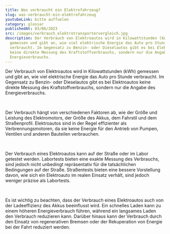 ```yaml
---
title: Was verbraucht ein Elektrofahrzeug?
slug: was-verbraucht-ein-elektrofahrzeug
youtubeLink: bitte auffuelen
category: glossar
publishedAt: 03/06/2023
src: /images/verbrauch_elektrotransportervergleich.jpg
description: Der Verbrauch von Elektroautos wird in Kilowattstunden (kWh)
  gemessen und gibt an, wie viel elektrische Energie das Auto pro Stunde
  verbraucht. Im Gegensatz zu Benzin- oder Dieselautos gibt es bei Elektroautos
  keine direkte Messung des Kraftstoffverbrauchs, sondern nur die Angabe des
  Energieverbrauchs.
---
```

Der Verbrauch von Elektroautos wird in Kilowattstunden (kWh) gemessen und gibt an, wie viel elektrische Energie das Auto pro Stunde verbraucht. Im Gegensatz zu Benzin- oder Dieselautos gibt es bei Elektroautos keine direkte Messung des Kraftstoffverbrauchs, sondern nur die Angabe des Energieverbrauchs.

<br />

Der Verbrauch hängt von verschiedenen Faktoren ab, wie der Größe und Leistung des Elektromotors, der Größe des Akkus, dem Fahrstil und dem Straßenprofil. Elektroautos sind in der Regel effizienter als Verbrennungsmotoren, da sie keine Energie für den Antrieb von Pumpen, Ventilen und anderen Bauteilen verbrauchen.

<br />

Der Verbrauch eines Elektroautos kann auf der Straße oder im Labor getestet werden. Labortests bieten eine exakte Messung des Verbrauchs, sind jedoch nicht unbedingt repräsentativ für die tatsächlichen Bedingungen auf der Straße. Straßentests bieten eine bessere Vorstellung davon, wie sich ein Elektroauto im realen Einsatz verhält, sind jedoch weniger präzise als Labortests.

<br />

Es ist wichtig zu beachten, dass der Verbrauch eines Elektroautos auch von der Ladeeffizienz des Akkus beeinflusst wird. Ein schnelles Laden kann zu einem höheren Energieverbrauch führen, während ein langsames Laden den Verbrauch reduzieren kann. Darüber hinaus kann der Verbrauch durch den Einsatz von regenerativen Bremsen oder der Rekuperation von Energie bei der Fahrt reduziert werden.